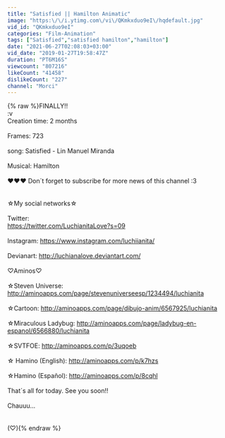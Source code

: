 ```yaml
---
title: "Satisfied || Hamilton Animatic"
image: "https:\/\/i.ytimg.com\/vi\/QKmkxduo9eI\/hqdefault.jpg"
vid_id: "QKmkxduo9eI"
categories: "Film-Animation"
tags: ["Satisfied","satisfied hamilton","hamilton"]
date: "2021-06-27T02:08:03+03:00"
vid_date: "2019-01-27T19:58:47Z"
duration: "PT6M16S"
viewcount: "807216"
likeCount: "41458"
dislikeCount: "227"
channel: "Morci"
---
```

{% raw %}FINALLY!!<br />:v<br />Creation time: 2 months<br /><br />Frames: 723<br /><br />song: Satisfied - Lin Manuel Miranda<br /><br />Musical: Hamilton<br /><br />❤❤❤ Don´t forget to subscribe for more news of this channel :3<br /><br /><br />☆My social networks☆<br /><br />Twitter: <br /><a rel="nofollow" target="blank" href="https://twitter.com/LuchianitaLove?s=09">https://twitter.com/LuchianitaLove?s=09</a><br /><br />Instagram: <a rel="nofollow" target="blank" href="https://www.instagram.com/luchiianita/">https://www.instagram.com/luchiianita/</a><br /><br />Devianart: <a rel="nofollow" target="blank" href="http://luchianalove.deviantart.com/">http://luchianalove.deviantart.com/</a><br /><br />♡Aminos♡<br /><br />☆Steven Universe: <a rel="nofollow" target="blank" href="http://aminoapps.com/page/stevenuniverseesp/1234494/luchianita">http://aminoapps.com/page/stevenuniverseesp/1234494/luchianita</a><br /><br />☆Cartoon: <a rel="nofollow" target="blank" href="http://aminoapps.com/page/dibujo-anim/6567925/luchianita">http://aminoapps.com/page/dibujo-anim/6567925/luchianita</a><br /><br />☆Miraculous Ladybug: <a rel="nofollow" target="blank" href="http://aminoapps.com/page/ladybug-en-espanol/6566880/luchianita">http://aminoapps.com/page/ladybug-en-espanol/6566880/luchianita</a><br /><br />☆SVTFOE: <a rel="nofollow" target="blank" href="http://aminoapps.com/p/3uqoeb">http://aminoapps.com/p/3uqoeb</a><br /><br />☆ Hamino (English): <a rel="nofollow" target="blank" href="http://aminoapps.com/p/k7hzs">http://aminoapps.com/p/k7hzs</a><br /><br />☆Hamino (Español): <a rel="nofollow" target="blank" href="http://aminoapps.com/p/8cqhl">http://aminoapps.com/p/8cqhl</a><br /><br />That´s all for today. See you soon!!<br /><br />Chauuu...<br /><br /><br />(♡){% endraw %}
